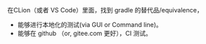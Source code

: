 在CLion（或者 VS Code）里面，找到 gradle
的替代品/equivalence，

- 能够进行本地化的测试(via GUI or Command line)。
- 能够在 github （or, gitee.com 更好），CI 测试。


